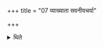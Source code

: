 +++
title = "07 व्याख्याता सवनीयचर्या"

+++

<details><summary>थिते</summary>

व्याख्याता सवनीयचर्या ७
</details>
